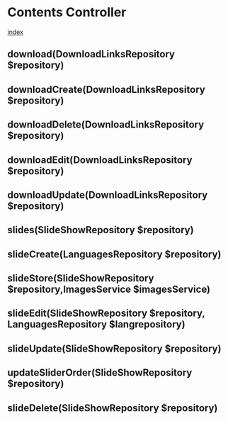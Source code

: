 # Contents Controller

[index](../index.md)

## download(DownloadLinksRepository $repository)
>

## downloadCreate(DownloadLinksRepository $repository)
>

## downloadDelete(DownloadLinksRepository $repository)
>

## downloadEdit(DownloadLinksRepository $repository)
>

## downloadUpdate(DownloadLinksRepository $repository)
>

## slides(SlideShowRepository $repository)
>

## slideCreate(LanguagesRepository $repository)
>

## slideStore(SlideShowRepository $repository,ImagesService $imagesService)
>

## slideEdit(SlideShowRepository $repository, LanguagesRepository $langrepository)
>

## slideUpdate(SlideShowRepository $repository)
>

## updateSliderOrder(SlideShowRepository $repository)
>

## slideDelete(SlideShowRepository $repository)
>
